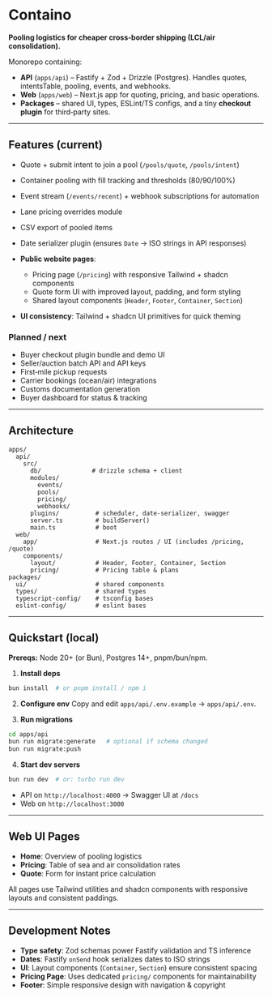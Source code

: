 # Containo

**Pooling logistics for cheaper cross‑border shipping (LCL/air consolidation).**

Monorepo containing:

- **API** (`apps/api`) – Fastify + Zod + Drizzle (Postgres). Handles quotes, intentsTable, pooling, events, and
  webhooks.
- **Web** (`apps/web`) – Next.js app for quoting, pricing, and basic operations.
- **Packages** – shared UI, types, ESLint/TS configs, and a tiny **checkout plugin** for third‑party sites.

---

## Features (current)

- Quote + submit intent to join a pool (`/pools/quote`, `/pools/intent`)
- Container pooling with fill tracking and thresholds (80/90/100%)
- Event stream (`/events/recent`) + webhook subscriptions for automation
- Lane pricing overrides module
- CSV export of pooled items
- Date serializer plugin (ensures `Date` → ISO strings in API responses)
- **Public website pages**:
  - Pricing page (`/pricing`) with responsive Tailwind + shadcn components
  - Quote form UI with improved layout, padding, and form styling
  - Shared layout components (`Header`, `Footer`, `Container`, `Section`)

- **UI consistency**: Tailwind + shadcn UI primitives for quick theming

### Planned / next

- Buyer checkout plugin bundle and demo UI
- Seller/auction batch API and API keys
- First‑mile pickup requests
- Carrier bookings (ocean/air) integrations
- Customs documentation generation
- Buyer dashboard for status & tracking

---

## Architecture

```
apps/
  api/
    src/
      db/              # drizzle schema + client
      modules/
        events/
        pools/
        pricing/
        webhooks/
      plugins/          # scheduler, date-serializer, swagger
      server.ts         # buildServer()
      main.ts           # boot
  web/
    app/                # Next.js routes / UI (includes /pricing, /quote)
    components/
      layout/           # Header, Footer, Container, Section
      pricing/          # Pricing table & plans
packages/
  ui/                   # shared components
  types/                # shared types
  typescript-config/    # tsconfig bases
  eslint-config/        # eslint bases
```

---

## Quickstart (local)

**Prereqs:** Node 20+ (or Bun), Postgres 14+, pnpm/bun/npm.

1. **Install deps**

```bash
bun install  # or pnpm install / npm i
```

2. **Configure env**
   Copy and edit `apps/api/.env.example` → `apps/api/.env`.

3. **Run migrations**

```bash
cd apps/api
bun run migrate:generate   # optional if schema changed
bun run migrate:push
```

4. **Start dev servers**

```bash
bun run dev  # or: turbo run dev
```

- API on `http://localhost:4000` → Swagger UI at `/docs`
- Web on `http://localhost:3000`

---

## Web UI Pages

- **Home**: Overview of pooling logistics
- **Pricing**: Table of sea and air consolidation rates
- **Quote**: Form for instant price calculation

All pages use Tailwind utilities and shadcn components with responsive layouts and consistent paddings.

---

## Development Notes

- **Type safety**: Zod schemas power Fastify validation and TS inference
- **Dates**: Fastify `onSend` hook serializes dates to ISO strings
- **UI**: Layout components (`Container`, `Section`) ensure consistent spacing
- **Pricing Page**: Uses dedicated `pricing/` components for maintainability
- **Footer**: Simple responsive design with navigation & copyright
